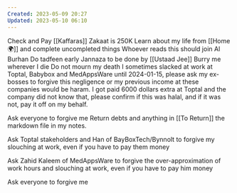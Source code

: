 ```yaml
---
Created: 2023-05-09 20:27
Updated: 2023-05-10 06:10
---
```


Check and Pay [[Kaffaras]]
Zakaat is 250K
Learn about my life from [[Home 🌍]] and complete uncompleted things
Whoever reads this should join Al Burhan
Do tadfeen early
Jannaza to be done by [[Ustaad Jee]]
Burry me wherever I die
Do not mourn my death
I sometimes slacked at work at Toptal, Babybox and MedAppsWare until 2024-01-15, please ask my ex-bosses to forgive this negligence or my previous income at these companies would be haram.
I got paid 6000 dollars extra at Toptal and the company did not know that, please confirm if this was halal, and if it was not, pay it off on my behalf.

Ask everyone to forgive me
Return debts and anything in [[To Return]] the markdown file in my notes.

Ask Toptal stakeholders and Han of BayBoxTech/Bynnolt to forgive my slouching at work, even if you have to pay them money

Ask Zahid Kaleem of MedAppsWare to forgive the over-approximation of work hours and slouching at work, even if you have to pay him money

Ask everyone to forgive me